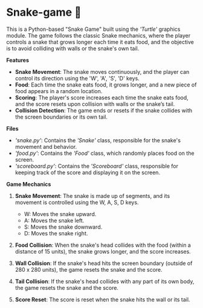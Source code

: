 # Snake-game 🐍
This is a Python-based "Snake Game" built using the _'Turtle'_ graphics module. The game follows the classic Snake mechanics, where the player controls a snake that grows longer each time it eats food, and the objective is to avoid colliding with walls or the snake's own tail.

**Features**

- **Snake Movement**: The snake moves continuously, and the player can control its direction using the 'W', 'A', 'S', 'D' keys.
- **Food**: Each time the snake eats food, it grows longer, and a new piece of food appears in a random location.
- **Scoring**: The player's score increases each time the snake eats food, and the score resets upon collision with walls or the snake’s tail.
- **Collision Detection**: The game ends or resets if the snake collides with the screen boundaries or its own tail.

**Files**

- _'snake.py'_: Contains the _'Snake'_ class, responsible for the snake's movement and behavior.
- _'food.py'_: Contains the _'Food'_ class, which randomly places food on the screen.
- _'scoreboard.py'_: Contains the _'Scoreboard'_ class, responsible for keeping track of the score and displaying it on the screen.

**Game Mechanics**

1. **Snake Movement**: The snake is made up of segments, and its movement is controlled using the W, A, S, D keys.
    - W: Moves the snake upward.
    - A: Moves the snake left.
    - S: Moves the snake downward.
    - D: Moves the snake right.

2. **Food Collision**: When the snake's head collides with the food (within a distance of 15 units), the snake grows longer, and the score increases.

3. **Wall Collision**: If the snake's head hits the screen boundary (outside of 280 x 280 units), the game resets the snake and the score.

4. **Tail Collision**: If the snake's head collides with any part of its own body, the game resets the snake and the score.

5. **Score Reset**: The score is reset when the snake hits the wall or its tail.
